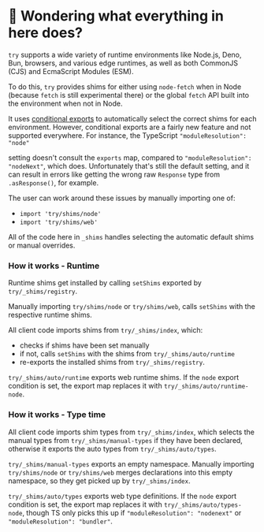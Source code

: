 # 👋 Wondering what everything in here does?

`try` supports a wide variety of runtime environments like Node.js, Deno, Bun, browsers, and various
edge runtimes, as well as both CommonJS (CJS) and EcmaScript Modules (ESM).

To do this, `try` provides shims for either using `node-fetch` when in Node (because `fetch` is still experimental there) or the global `fetch` API built into the environment when not in Node.

It uses [conditional exports](https://nodejs.org/api/packages.html#conditional-exports) to
automatically select the correct shims for each environment. However, conditional exports are a fairly new
feature and not supported everywhere. For instance, the TypeScript `"moduleResolution": "node"`

setting doesn't consult the `exports` map, compared to `"moduleResolution": "nodeNext"`, which does.
Unfortunately that's still the default setting, and it can result in errors like
getting the wrong raw `Response` type from `.asResponse()`, for example.

The user can work around these issues by manually importing one of:

- `import 'try/shims/node'`
- `import 'try/shims/web'`

All of the code here in `_shims` handles selecting the automatic default shims or manual overrides.

### How it works - Runtime

Runtime shims get installed by calling `setShims` exported by `try/_shims/registry`.

Manually importing `try/shims/node` or `try/shims/web`, calls `setShims` with the respective runtime shims.

All client code imports shims from `try/_shims/index`, which:

- checks if shims have been set manually
- if not, calls `setShims` with the shims from `try/_shims/auto/runtime`
- re-exports the installed shims from `try/_shims/registry`.

`try/_shims/auto/runtime` exports web runtime shims.
If the `node` export condition is set, the export map replaces it with `try/_shims/auto/runtime-node`.

### How it works - Type time

All client code imports shim types from `try/_shims/index`, which selects the manual types from `try/_shims/manual-types` if they have been declared, otherwise it exports the auto types from `try/_shims/auto/types`.

`try/_shims/manual-types` exports an empty namespace.
Manually importing `try/shims/node` or `try/shims/web` merges declarations into this empty namespace, so they get picked up by `try/_shims/index`.

`try/_shims/auto/types` exports web type definitions.
If the `node` export condition is set, the export map replaces it with `try/_shims/auto/types-node`, though TS only picks this up if `"moduleResolution": "nodenext"` or `"moduleResolution": "bundler"`.
